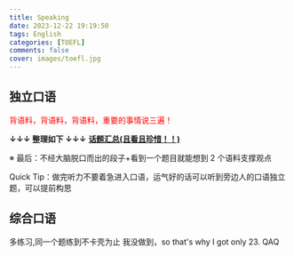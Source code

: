 ```yaml
---
title: Speaking
date: 2023-12-22 19:19:50
tags: English
categories: [TOEFL]
comments: false
cover: images/toefl.jpg
---
```


## 独立口语

<color style="color: red;">背语料，背语料，背语料，重要的事情说三遍！</color>

**↓↓↓ 整理如下 ↓↓↓**
**<a href="https://kdocs.cn/l/coA0ZGyta9SM" target="_blank">话题汇总(且看且珍惜！！)</a>**

※ 最后：不经大脑脱口而出的段子+看到一个题目就能想到 2 个语料支撑观点

Quick Tip：做完听力不要着急进入口语，运气好的话可以听到旁边人的口语独立题，可以提前构思

## 综合口语

多练习,同一个题练到不卡壳为止
我没做到，so that's why I got only 23. QAQ

